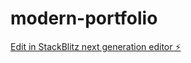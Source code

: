 # modern-portfolio

[Edit in StackBlitz next generation editor ⚡️](https://stackblitz.com/~/github.com/Rajangupta9/modern-portfolio)